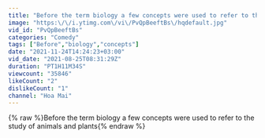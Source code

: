 ```yaml
---
title: "Before the term biology a few concepts were used to refer to the study of animals and plants"
image: "https:\/\/i.ytimg.com\/vi\/PvQpBeeftBs\/hqdefault.jpg"
vid_id: "PvQpBeeftBs"
categories: "Comedy"
tags: ["Before","biology","concepts"]
date: "2021-11-24T14:24:23+03:00"
vid_date: "2021-08-25T08:31:29Z"
duration: "PT1H11M34S"
viewcount: "35846"
likeCount: "2"
dislikeCount: "1"
channel: "Hoa Mai"
---
```

{% raw %}Before the term biology a few concepts were used to refer to the study of animals and plants{% endraw %}
